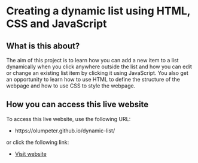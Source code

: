 # Creating a dynamic list using HTML, CSS and JavaScript
## What is this about?
The aim of this project is to learn how you can add a new item to a list dynamically when you click anywhere outside the list and how you can edit or change an existing list item by clicking it using JavaScript. You also get an opportunity to learn how to use HTML to define the structure of the webpage and how to use CSS to style the webpage.
## How you can access this live website
<p>To access this live website, use the following URL:</p>
<ul>
  <li>https://olumpeter.github.io/dynamic-list/</li>
</ul>
<p>or click the following link:<p> 
<ul>
  <li><a href="https://olumpeter.github.io/dynamic-list/">Visit website</a></li>
</ul>
